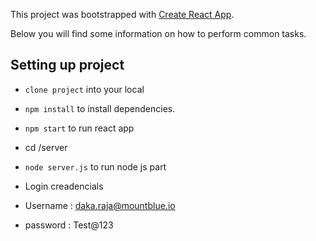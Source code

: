 This project was bootstrapped with [Create React App](https://github.com/facebookincubator/create-react-app).

Below you will find some information on how to perform common tasks.<br>

## Setting up project

* `clone project` into your local
* `npm install` to install dependencies.
* `npm start` to run react app

* cd /server 
* `node server.js` to run node js part

* Login creadencials
* Username : daka.raja@mountblue.io
* password : Test@123